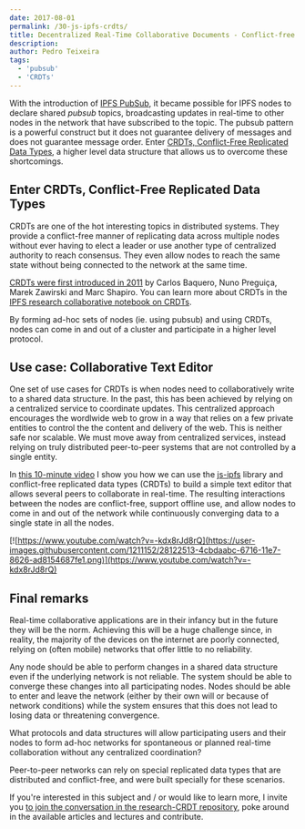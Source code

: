 ```yaml
---
date: 2017-08-01
permalink: /30-js-ipfs-crdts/
title: Decentralized Real-Time Collaborative Documents - Conflict-free editing in the browser using js-ipfs and CRDTs
description:
author: Pedro Teixeira
tags:
  - 'pubsub'
  - 'CRDTs'
---
```


With the introduction of [IPFS PubSub](https://ipfs.io/blog/25-pubsub/), it became possible for IPFS nodes to declare shared _pubsub_ topics, broadcasting updates in real-time to other nodes in the network that have subscribed to the topic. The pubsub pattern is a powerful construct but it does not guarantee delivery of messages and does not guarantee message order. Enter [CRDTs, Conflict-Free Replicated Data Types](https://en.wikipedia.org/wiki/Conflict-free_replicated_data_type), a higher level data structure that allows us to overcome these shortcomings.

## Enter CRDTs, Conflict-Free Replicated Data Types

CRDTs are one of the hot interesting topics in distributed systems. They provide a conflict-free manner of replicating data across multiple nodes without ever having to elect a leader or use another type of centralized authority to reach consensus. They even allow nodes to reach the same state without being connected to the network at the same time.

[CRDTs were first introduced in 2011](https://link.springer.com/chapter/10.1007%2F978-3-642-24550-3_29) by Carlos Baquero, Nuno Preguiça, Marek Zawirski and Marc Shapiro. You can learn more about CRDTs in the [IPFS research collaborative notebook on CRDTs](https://github.com/ipfs/research-CRDT).

By forming ad-hoc sets of nodes (ie. using pubsub) and using CRDTs, nodes can come in and out of a cluster and participate in a higher level protocol.

## Use case: Collaborative Text Editor

One set of use cases for CRDTs is when nodes need to collaboratively write to a shared data structure. In the past, this has been achieved by relying on a centralized service to coordinate updates. This centralized approach encourages the wordlwide web to grow in a way that relies on a few private entities to control the the content and delivery of the web. This is neither safe nor scalable. We must move away from centralized services, instead relying on truly distributed peer-to-peer systems that are not controlled by a single entity.

In [this 10-minute video](https://www.youtube.com/watch?v=-kdx8rJd8rQ) I show you how we can use the [js-ipfs](https://github.com/ipfs/js-ipfs) library and conflict-free replicated data types (CRDTs) to build a simple text editor that allows several peers to collaborate in real-time. The resulting interactions between the nodes are conflict-free, support offline use, and allow nodes to come in and out of the network while continuously converging data to a single state in all the nodes.

[![https://www.youtube.com/watch?v=-kdx8rJd8rQ](https://user-images.githubusercontent.com/1211152/28122513-4cbdaabc-6716-11e7-8626-ad8154687fe1.png)](https://www.youtube.com/watch?v=-kdx8rJd8rQ)

## Final remarks

Real-time collaborative applications are in their infancy but in the future they will be the norm. Achieving this will be a huge challenge since, in reality, the majority of the devices on the internet are poorly connected, relying on (often mobile) networks that offer little to no reliability.

Any node should be able to perform changes in a shared data structure even if the underlying network is not reliable. The system should be able to converge these changes into all participating nodes. Nodes should be able to enter and leave the network (either by their own will or because of network conditions) while the system ensures that this does not lead to losing data or threatening convergence.

What protocols and data structures will allow participating users and their nodes to form ad-hoc networks for spontaneous or planned real-time collaboration without any centralized coordination?

Peer-to-peer networks can rely on special replicated data types that are distributed and conflict-free, and were built specially for these scenarios.

If you're interested in this subject and / or would like to learn more, I invite you [to join the conversation in the research-CRDT repository](https://github.com/ipfs/research-CRDT), poke around in the available articles and lectures and contribute.
